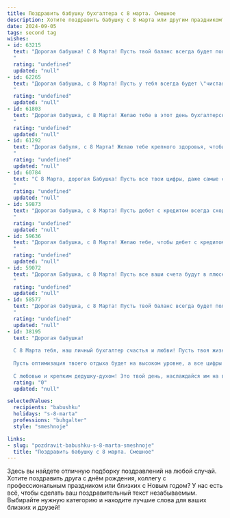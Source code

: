 ```yaml
---
title: Поздравить бабушку бухгалтера с 8 марта. Смешное
description: Хотите поздравить бабушку с 8 марта или другим праздником? Наш ИИ создаст незабываемое поздравление, а вы обязательно выделитесь среди других.  
date: 2024-09-05
tags: second tag
wishes:
- id: 63215
  text: "Дорогая бабушка! С 8 Марта! Пусть твой баланс всегда будет положительным, а дебет с кредитом не расходятся! 😜🥂
  "
  rating: "undefined"
  updated: "null"
- id: 62265
  text: "Дорогая бабушка, с 8 Марта! Пусть у тебя всегда будет \"чистая прибыль\" от счастья, а \"дебетовая карта\" любви пополняется только положительными эмоциями!  😄🎉
  "
  rating: "undefined"
  updated: "null"
- id: 61803
  text: "Дорогая бабушка, с 8 Марта! Желаю тебе в этот день бухгалтерской радости, чтобы дебет с кредитом всегда сходился, а баланс всегда был в плюсе! 😜  Пусть твоя жизнь будет полна ярких красок, как радуга после дождя, и пусть цифры в твоей жизни всегда приносят только положительные эмоции! 😉
  "
  rating: "undefined"
  updated: "null"
- id: 61292
  text: "Дорогая бабуля, с 8 Марта! Желаю тебе крепкого здоровья, чтобы цифры в отчетах не путали тебя, а дебет и кредит всегда сходились идеально! 😜
  "
  rating: "undefined"
  updated: "null"
- id: 60784
  text: "С 8 Марта, дорогая Бабушка! Пусть все твои цифры, даже самые сложные, складываются в идеальный баланс, а дебет с кредитом всегда сходятся, как два друга, которые не могут друг без друга!
  "
  rating: "undefined"
  updated: "null"
- id: 59873
  text: "Дорогая бабушка, с 8 Марта! Пусть дебет с кредитом всегда сходятся в твоей жизни, а налог на веселье будет нулевым! 🎉🥂
  "
  rating: "undefined"
  updated: "null"
- id: 59636
  text: "Дорогая бабушка, с 8 Марта! Желаю тебе, чтобы дебет с кредитом всегда сходился, а баланс жизни был положительным, как твоя пенсия! 😂
  "
  rating: "undefined"
  updated: "null"
- id: 59072
  text: "Дорогая Бабушка, с 8 Марта! Пусть все ваши счета будут в плюсе, а баланс - только радостный! 😉  Желаем вам, чтобы каждый день был наполнен только положительными эмоциями, а дебетовое и кредитовое – всегда были в гармонии! ❤️
  "
  rating: "undefined"
  updated: "null"
- id: 58577
  text: "Дорогая бабушка, с 8 Марта! Пусть твой баланс всегда будет положительным, а дебет с кредитом — в идеальном порядке. Хоть ты и бухгалтер, но сегодня разрешается тратить деньги на себя любимую, без всяких отчетов! ❤️
  "
  rating: "undefined"
  updated: "null"
- id: 38195
  text: "Дорогая бабушка!
  
  С 8 Марта тебя, наш личный бухгалтер счастья и любви! Пусть твоя жизнь будет в плюсе, а все проблемы списываются на расходы, которые не подлежат возврату! Желаю тебе, чтобы каждый день приносил только дивиденды радости, а заботы сошли бы на «ноль»!
  
  Пусть оптимизация твоего отдыха будет на высоком уровне, а все цифры на твоих бумагах танцевали под музыку счастья! А мы, твои бабушкины активы, обещаем всегда быть рядом и поддерживать «позитивный баланс» в твоей жизни!
  
  С любовью и крепким дедушку-духом! Это твой день, наслаждайся им на все сто!"
  rating: "0"
  updated: "null"

selectedValues:
  recipients: "babushku"
  holidays: "s-8-marta"
  professions: "buhgalter"
  style: "smeshnoje"

links:
- slug: "pozdravit-babushku-s-8-marta-smeshnoje"
  title: "Поздравить бабушку с 8 марта. Смешное"
---
```


Здесь вы найдете отличную подборку поздравлений на любой случай. 
Хотите поздравить друга с днём рождения, коллегу с профессиональным праздником или близких с Новым годом? У нас есть всё, чтобы сделать ваш поздравительный текст незабываемым. Выбирайте нужную категорию и находите лучшие слова для ваших близких и друзей!
